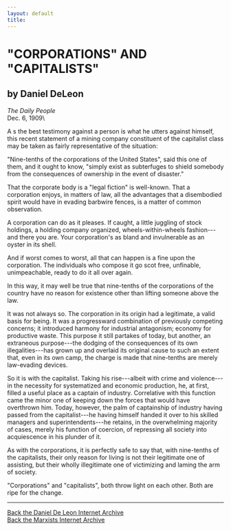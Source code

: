 ```yaml
---
layout: default
title: 
---
```

# \"CORPORATIONS" AND "CAPITALISTS"

## by Daniel DeLeon

*The Daily People*\
Dec. 6, 1909\

A s the best testimony against a person is what he utters against
himself, this recent statement of a mining company constituent of the
capitalist class may be taken as fairly representative of the situation:

"Nine-tenths of the corporations of the United States", said this one of
them, and it ought to know, "simply exist as subterfuges to shield
somebody from the consequences of ownership in the event of disaster."

That the corporate body is a "legal fiction" is well-known. That a
corporation enjoys, in matters of law, all the advantages that a
disembodied spirit would have in evading barbwire fences, is a matter of
common observation.

A corporation can do as it pleases. If caught, a little juggling of
stock holdings, a holding company organized, wheels-within-wheels
fashion---and there you are. Your corporation's as bland and
invulnerable as an oyster in its shell.

And if worst comes to worst, all that can happen is a fine upon the
corporation. The individuals who compose it go scot free, unfinable,
unimpeachable, ready to do it all over again.

In this way, it may well be true that nine-tenths of the corporations of
the country have no reason for existence other than lifting someone
above the law.

It was not always so. The corporation in its origin had a legitimate, a
valid basis for being. It was a progressward combination of previously
competing concerns; it introduced harmony for industrial antagonism;
economy for productive waste. This purpose it still partakes of today,
but another, an extraneous purpose---the dodging of the consequences of
its own illegalities---has grown up and overlaid its original cause to
such an extent that, even in its own camp, the charge is made that
nine-tenths are merely law-evading devices.

So it is with the capitalist. Taking his rise---albeit with crime and
violence---in the necessity for systematized and economic production,
he, at first, filled a useful place as a captain of industry.
Correlative with this function came the minor one of keeping down the
forces that would have overthrown him. Today, however, the palm of
captainship of industry having passed from the capitalist---he having
himself handed it over to his skilled managers and superintendents---he
retains, in the overwhelming majority of cases, merely his function of
coercion, of repressing all society into acquiescence in his plunder of
it.

As with the corporations, it is perfectly safe to say that, with
nine-tenths of the capitalists, their only reason for living is not
their legitimate one of assisting, but their wholly illegitimate one of
victimizing and laming the arm of society.

"Corporations" and "capitalists", both throw light on each other. Both
are ripe for the change.

------------------------------------------------------------------------

[Back the Daniel De Leon Internet Archive](../../index.htm)\
[Back the Marxists Internet Archive](../../../index.htm)
